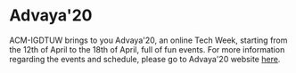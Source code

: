 # Advaya'20

ACM-IGDTUW brings to you Advaya'20, an online Tech Week, starting from the 12th of April to the 18th of April, full of fun events. For more information regarding the events and schedule, please go to Advaya'20 website [here]().
